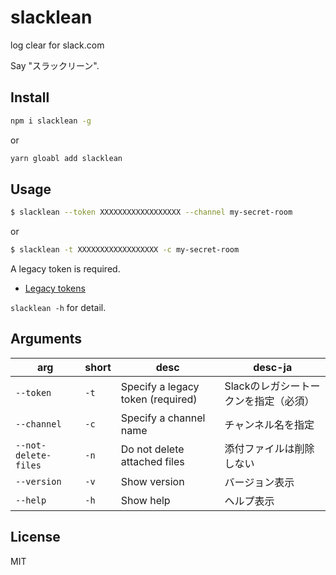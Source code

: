 # slacklean

log clear for slack.com

Say "スラックリーン".

## Install

```sh
npm i slacklean -g
```

or

```sh
yarn gloabl add slacklean
```

## Usage

```sh
$ slacklean --token XXXXXXXXXXXXXXXXXX --channel my-secret-room
```

or

```sh
$ slacklean -t XXXXXXXXXXXXXXXXXX -c my-secret-room
```

A legacy token is required.

- [Legacy tokens](https://api.slack.com/custom-integrations/legacy-tokens)

`slacklean -h` for detail.

## Arguments

| arg | short | desc | desc-ja |
| --- | ----- | ---- | ------- |
| `--token` | `-t` | Specify a legacy token (required) | Slackのレガシートークンを指定（必須） |
| `--channel` | `-c` | Specify a channel name | チャンネル名を指定 |
| `--not-delete-files` | `-n` | Do not delete attached files | 添付ファイルは削除しない |
| `--version` | `-v` | Show version | バージョン表示 |
| `--help` | `-h` | Show help | ヘルプ表示 |

## License
MIT
